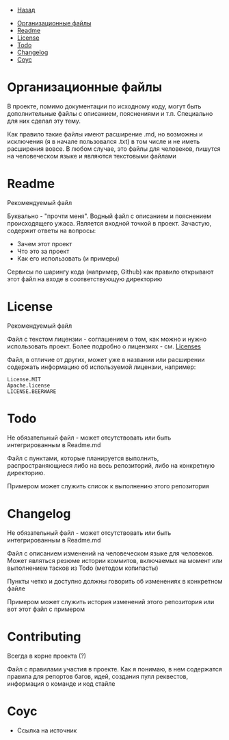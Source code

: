 * [Назад](./Readme.md)

- [Организационные файлы](#организационные-файлы)
- [Readme](#readme)
- [License](#license)
- [Todo](#todo)
- [Changelog](#changelog)
- [Соус](#соус)

# Организационные файлы

В проекте, помимо документации по исходному коду, могут быть дополнительные файлы с описанием, пояснениями и т.п. Специально для них сделал эту тему.

Как правило такие файлы имеют расширение .md, но возможны и исключения (я в начале пользовался .txt) в том числе и не иметь расширения вовсе. В любом случае, это файлы для человеков, пишутся на человеческом языке и являются текстовыми файлами

# Readme

Рекомендуемый файл

Буквально - "прочти меня". Водный файл с описанием и пояснением происходящего ужаса. Является входной точкой в проект. Зачастую, содержит ответы на вопросы:

* Зачем этот проект
* Что это за проект
* Как его использовать (и примеры)

Сервисы по шарингу кода (например, Github) как правило открывают этот файл на входе в соответствующую директорию

# License

Рекомендуемый файл

Файл с текстом лицензии - соглашением о том, как можно и нужно использовать проект. Более подробно о лицензиях - см. [Licenses](../../Licenses/Readme.md)

Файл, в отличие от других, может уже в названии или расширении содержать информацию об используемой лицензии, например:

```
License.MIT
Apache.license
LICENSE.BEERWARE
```

# Todo

Не обязательный файл - может отсутствовать или быть интегрированным в Readme.md

Файл с пунктами, которые планируется выполнить, распространяющиеся либо на весь репозиторий, либо на конкретную директорию.

Примером может служить список к выполнению этого репозитория 

# Changelog

Не обязательный файл - может отсутствовать или быть интегрированным в Readme.md

Файл с описанием изменений на человеческом языке для человеков. Может являться резюме истории коммитов, включаемых на момент или выполнением тасков из Todo (методом копипасты)

Пункты четко и доступно должны говорить об изменениях в конкретном файле

Примером может служить история изменений этого репозитория или вот этот файл с примером

# Contributing

Всегда в корне проекта (?)

Файл с правилами участия в проекте. Как я понимаю, в нем содержатся правила для репортов багов, идей, создания пулл реквестов, информация о команде и код стайле

# Соус

* Ссылка на источник


